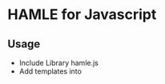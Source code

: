 # HAMLE for Javascript

## Usage
- Include Library hamle.js
- Add templates into <script> blocks
```html
<script type="text/x-hamle" id="tpl-home">
.hamle
  #thisishamle
    a[href=/hamle] This is HAMLE ($hi)
</script>
```
- Render using hamle object
```js
hamle.autoload();
var model = {hi: "Hi There"};
$("body").append(hamle.tpl.home($model));
```
